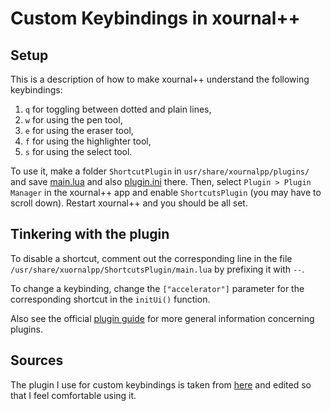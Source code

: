 # Custom Keybindings in xournal++
## Setup
This is a description of how to make xournal++
understand the following keybindings:
  1. `q` for toggling between dotted and plain lines,
  2. `w` for using the pen tool,
  3. `e` for using the eraser tool,
  4. `f` for using the highlighter tool,
  5. `s` for using the select tool.

To use it, make a folder `ShortcutPlugin` in `usr/share/xournalpp/plugins/`
and save [main.lua](https://raw.githubusercontent.com/raw-bacon/dotfiles/main/xournalpp/plugins/ShortcutsPlugin/main.lua) 
and also [plugin.ini](https://github.com/raw-bacon/dotfiles/blob/main/xournalpp/plugins/ShortcutsPlugin/plugin.ini) there.
Then, select
`Plugin > Plugin Manager` in the xournal++ app
and enable
`ShortcutsPlugin` (you may have to scroll down).
Restart xournal++ and you should be all set.

## Tinkering with the plugin
To disable a shortcut, comment out the corresponding line
in the file `/usr/share/xuornalpp/ShortcutsPlugin/main.lua`
by prefixing it with `--`.

To change a keybinding,
change the `["accelerator"]` parameter for the corresponding
shortcut in the `initUi()` function.

Also see the official
[plugin guide](https://xournalpp.github.io/guide/plugins/plugins/)
for more general information concerning plugins.

## Sources
The plugin I use for custom keybindings
is taken from
[here](https://github.com/xournalpp/xournalpp/issues/919#issuecomment-700247463)
and edited so that I feel comfortable using it.
